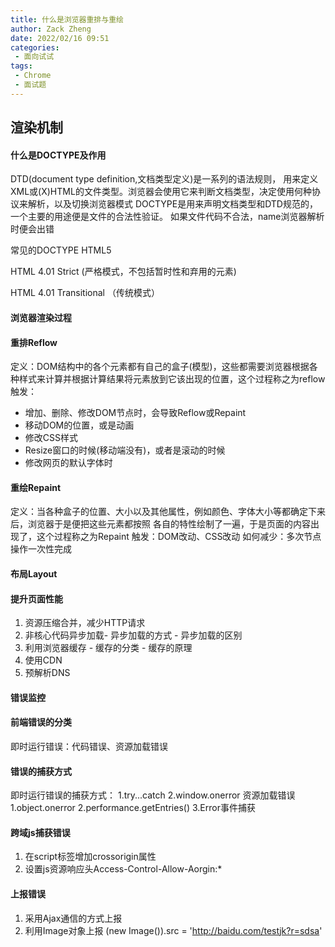```yaml
---
title: 什么是浏览器重排与重绘
author: Zack Zheng
date: 2022/02/16 09:51
categories:
 - 面向试试
tags:
 - Chrome
 - 面试题
---
```


## 渲染机制
#### 什么是DOCTYPE及作用
DTD(document type definition,文档类型定义)是一系列的语法规则，
用来定义XML或(X)HTML的文件类型。浏览器会使用它来判断文档类型，决定使用何种协议来解析，以及切换浏览器模式
DOCTYPE是用来声明文档类型和DTD规范的，一个主要的用途便是文件的合法性验证。
如果文件代码不合法，name浏览器解析时便会出错

常见的DOCTYPE
HTML5
<!DOCTYPE html>
HTML 4.01 Strict (严格模式，不包括暂时性和弃用的元素)
<!DOCTYPE HTML PUBLIC "-//W3C//DTD HTML 4.01//EN" "http://www.w3.org/TR/html4/strict.dtd">
HTML 4.01 Transitional （传统模式）
<!DOCTYPE HTML PUBLIC "-//W3C//DTD HTML 4.01 Transitional//EN" "http://www.w3.org/TR/html4/loose.dtd">
#### 浏览器渲染过程

#### 重排Reflow
定义：DOM结构中的各个元素都有自己的盒子(模型)，这些都需要浏览器根据各种样式来计算并根据计算结果将元素放到它该出现的位置，这个过程称之为reflow
触发：
+ 增加、删除、修改DOM节点时，会导致Reflow或Repaint
+ 移动DOM的位置，或是动画
+ 修改CSS样式
+ Resize窗口的时候(移动端没有)，或者是滚动的时候
+ 修改网页的默认字体时
#### 重绘Repaint
定义：当各种盒子的位置、大小以及其他属性，例如颜色、字体大小等都确定下来后，浏览器于是便把这些元素都按照
各自的特性绘制了一遍，于是页面的内容出现了，这个过程称之为Repaint
触发：DOM改动、CSS改动
如何减少：多次节点操作一次性完成
#### 布局Layout

#### 提升页面性能
1. 资源压缩合并，减少HTTP请求
2. 非核心代码异步加载- 异步加载的方式 - 异步加载的区别
3. 利用浏览器缓存 - 缓存的分类 - 缓存的原理
4. 使用CDN
5. 预解析DNS
<meta http-equiv="x-dns-prefetch-control" content="on">
<link rel="dns-prefetch" href="//host_name_to_prefetch.com">


#### 错误监控
#### 前端错误的分类
即时运行错误：代码错误、资源加载错误
#### 错误的捕获方式
即时运行错误的捕获方式：
1.try...catch  2.window.onerror
资源加载错误
1.object.onerror 2.performance.getEntries() 3.Error事件捕获
#### 跨域js捕获错误
1. 在script标签增加crossorigin属性
2. 设置js资源响应头Access-Control-Allow-Aorgin:*
#### 上报错误 
1. 采用Ajax通信的方式上报
2. 利用Image对象上报
(new Image()).src = 'http://baidu.com/testjk?r=sdsa'

